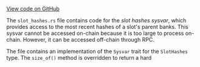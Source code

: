 [View code on GitHub](https://github.com/solana-labs/solana/blob/master/sdk/program/src/sysvar/slot_hashes.rs)

The `slot_hashes.rs` file contains code for the _slot hashes sysvar_, which provides access to the most recent hashes of a slot's parent banks. This sysvar cannot be accessed on-chain because it is too large to process on-chain. However, it can be accessed off-chain through RPC. 

The file contains an implementation of the `Sysvar` trait for the `SlotHashes` type. The `size_of()` method is overridden to return a hard